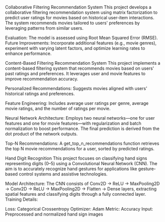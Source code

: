 Collaborative Filtering Recommendation System
  This project develops a collaborative filtering recommendation system using matrix factorization to predict user ratings for movies based on historical user-item interactions. The system recommends movies tailored to users' preferences by leveraging patterns from similar users.

  Evaluation: The model is assessed using Root Mean Squared Error (RMSE).
  Future Improvements: Incorporate additional features (e.g., movie genres), experiment with varying latent factors, and optimize learning rates to enhance performance.

Content-Based Filtering Recommendation System
  This project implements a content-based filtering system that recommends movies based on users' past ratings and preferences. It leverages user and movie features to improve recommendation accuracy.

  Personalized Recommendations: Suggests movies aligned with users' historical ratings and preferences.

  Feature Engineering: Includes average user ratings per genre, average movie ratings, and the number of ratings per movie.

  Neural Network Architecture: Employs two neural networks—one for user features and one for movie features—with regularization and batch normalization to boost performance. The final prediction is derived from the dot product of the network outputs.

  Top-N Recommendations: A get_top_n_recommendations function retrieves the top N movie recommendations for a user, sorted by predicted ratings.

Hand Digit Recognition
  This project focuses on classifying hand signs representing digits (0–5) using a Convolutional Neural Network (CNN). The aim is to accurately recognize hand gestures for applications like gesture-based control systems and assistive technologies.

  Model Architecture: The CNN consists of Conv2D → ReLU → MaxPooling2D → Conv2D → ReLU → MaxPooling2D → Flatten → Dense layers, extracting spatial features and classifying digits through a fully connected layer.
  Training Details:

  Loss: Categorical Crossentropy
  Optimizer: Adam
  Metric: Accuracy
  Input: Preprocessed and normalized hand sign images
